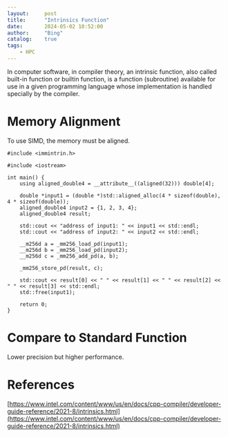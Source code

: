```yaml
---
layout:     post
title:      "Intrinsics Function"
date:       2024-05-02 10:52:00
author:     "Bing"
catalog:    true
tags:
    - HPC
---
```


In computer software, in compiler theory, an intrinsic function, also called built-in function or builtin function, is a function (subroutine) available for use in a given programming language whose implementation is handled specially by the compiler.

# Memory Alignment
To use SIMD, the memory must be aligned.
```
#include <immintrin.h>

#include <iostream>

int main() {
    using aligned_double4 = __attribute__((aligned(32))) double[4];

    double *input1 = (double *)std::aligned_alloc(4 * sizeof(double), 4 * sizeof(double));
    aligned_double4 input2 = {1, 2, 3, 4};
    aligned_double4 result;

    std::cout << "address of input1: " << input1 << std::endl;
    std::cout << "address of input2: " << input2 << std::endl;

    __m256d a = _mm256_load_pd(input1);
    __m256d b = _mm256_load_pd(input2);
    __m256d c = _mm256_add_pd(a, b);

    _mm256_store_pd(result, c);

    std::cout << result[0] << " " << result[1] << " " << result[2] << " " << result[3] << std::endl;
    std::free(input1);

    return 0;
}
```

# Compare to Standard Function
Lower precision but higher performance.

# References
[https://www.intel.com/content/www/us/en/docs/cpp-compiler/developer-guide-reference/2021-8/intrinsics.html](https://www.intel.com/content/www/us/en/docs/cpp-compiler/developer-guide-reference/2021-8/intrinsics.html)